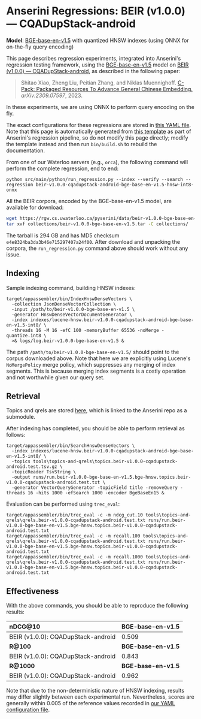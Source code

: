 # Anserini Regressions: BEIR (v1.0.0) &mdash; CQADupStack-android

**Model**: [BGE-base-en-v1.5](https://huggingface.co/BAAI/bge-base-en-v1.5) with quantized HNSW indexes (using ONNX for on-the-fly query encoding)

This page describes regression experiments, integrated into Anserini's regression testing framework, using the [BGE-base-en-v1.5](https://huggingface.co/BAAI/bge-base-en-v1.5) model on [BEIR (v1.0.0) &mdash; CQADupStack-android](http://beir.ai/), as described in the following paper:

> Shitao Xiao, Zheng Liu, Peitian Zhang, and Niklas Muennighoff. [C-Pack: Packaged Resources To Advance General Chinese Embedding.](https://arxiv.org/abs/2309.07597) _arXiv:2309.07597_, 2023.

In these experiments, we are using ONNX to perform query encoding on the fly.

The exact configurations for these regressions are stored in [this YAML file](../../src/main/resources/regression/beir-v1.0.0-cqadupstack-android-bge-base-en-v1.5-hnsw-int8-onnx.yaml).
Note that this page is automatically generated from [this template](../../src/main/resources/docgen/templates/beir-v1.0.0-cqadupstack-android-bge-base-en-v1.5-hnsw-int8-onnx.template) as part of Anserini's regression pipeline, so do not modify this page directly; modify the template instead and then run `bin/build.sh` to rebuild the documentation.

From one of our Waterloo servers (e.g., `orca`), the following command will perform the complete regression, end to end:

```
python src/main/python/run_regression.py --index --verify --search --regression beir-v1.0.0-cqadupstack-android-bge-base-en-v1.5-hnsw-int8-onnx
```

All the BEIR corpora, encoded by the BGE-base-en-v1.5 model, are available for download:

```bash
wget https://rgw.cs.uwaterloo.ca/pyserini/data/beir-v1.0.0-bge-base-en-v1.5.tar -P collections/
tar xvf collections/beir-v1.0.0-bge-base-en-v1.5.tar -C collections/
```

The tarball is 294 GB and has MD5 checksum `e4e8324ba3da3b46e715297407a24f00`.
After download and unpacking the corpora, the `run_regression.py` command above should work without any issue.

## Indexing

Sample indexing command, building HNSW indexes:

```
target/appassembler/bin/IndexHnswDenseVectors \
  -collection JsonDenseVectorCollection \
  -input /path/to/beir-v1.0.0-bge-base-en-v1.5 \
  -generator HnswDenseVectorDocumentGenerator \
  -index indexes/lucene-hnsw.beir-v1.0.0-cqadupstack-android-bge-base-en-v1.5-int8/ \
  -threads 16 -M 16 -efC 100 -memoryBuffer 65536 -noMerge -quantize.int8 \
  >& logs/log.beir-v1.0.0-bge-base-en-v1.5 &
```

The path `/path/to/beir-v1.0.0-bge-base-en-v1.5/` should point to the corpus downloaded above.
Note that here we are explicitly using Lucene's `NoMergePolicy` merge policy, which suppresses any merging of index segments.
This is because merging index segments is a costly operation and not worthwhile given our query set.

## Retrieval

Topics and qrels are stored [here](https://github.com/castorini/anserini-tools/tree/master/topics-and-qrels), which is linked to the Anserini repo as a submodule.

After indexing has completed, you should be able to perform retrieval as follows:

```
target/appassembler/bin/SearchHnswDenseVectors \
  -index indexes/lucene-hnsw.beir-v1.0.0-cqadupstack-android-bge-base-en-v1.5-int8/ \
  -topics tools\topics-and-qrels\topics.beir-v1.0.0-cqadupstack-android.test.tsv.gz \
  -topicReader TsvString \
  -output runs/run.beir-v1.0.0-bge-base-en-v1.5.bge-hnsw.topics.beir-v1.0.0-cqadupstack-android.test.txt \
  -generator VectorQueryGenerator -topicField title -removeQuery -threads 16 -hits 1000 -efSearch 1000 -encoder BgeBaseEn15 &
```

Evaluation can be performed using `trec_eval`:

```
target/appassembler/bin/trec_eval -c -m ndcg_cut.10 tools\topics-and-qrels\qrels.beir-v1.0.0-cqadupstack-android.test.txt runs/run.beir-v1.0.0-bge-base-en-v1.5.bge-hnsw.topics.beir-v1.0.0-cqadupstack-android.test.txt
target/appassembler/bin/trec_eval -c -m recall.100 tools\topics-and-qrels\qrels.beir-v1.0.0-cqadupstack-android.test.txt runs/run.beir-v1.0.0-bge-base-en-v1.5.bge-hnsw.topics.beir-v1.0.0-cqadupstack-android.test.txt
target/appassembler/bin/trec_eval -c -m recall.1000 tools\topics-and-qrels\qrels.beir-v1.0.0-cqadupstack-android.test.txt runs/run.beir-v1.0.0-bge-base-en-v1.5.bge-hnsw.topics.beir-v1.0.0-cqadupstack-android.test.txt
```

## Effectiveness

With the above commands, you should be able to reproduce the following results:

| **nDCG@10**                                                                                                  | **BGE-base-en-v1.5**|
|:-------------------------------------------------------------------------------------------------------------|-----------|
| BEIR (v1.0.0): CQADupStack-android                                                                           | 0.509     |
| **R@100**                                                                                                    | **BGE-base-en-v1.5**|
| BEIR (v1.0.0): CQADupStack-android                                                                           | 0.843     |
| **R@1000**                                                                                                   | **BGE-base-en-v1.5**|
| BEIR (v1.0.0): CQADupStack-android                                                                           | 0.962     |

Note that due to the non-deterministic nature of HNSW indexing, results may differ slightly between each experimental run.
Nevertheless, scores are generally within 0.005 of the reference values recorded in [our YAML configuration file](../../src/main/resources/regression/beir-v1.0.0-cqadupstack-android-bge-base-en-v1.5-hnsw-int8-onnx.yaml).
